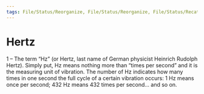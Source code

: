 ```yaml
---
tags: File/Status/Reorganize, File/Status/Reorganize, File/Status/Recategorize, File/Status/Summarize, File/Status/Structuralize
---
```


# Hertz 

1 – The term “Hz” (or Hertz, last name of German physicist Heinrich Rudolph Hertz). Simply put, Hz means nothing more than “times per second” and it is the measuring unit of vibration. The number of Hz indicates how many times in one second the full cycle of a certain vibration occurs: 1 Hz means once per second; 432 Hz means 432 times per second… and so on.









